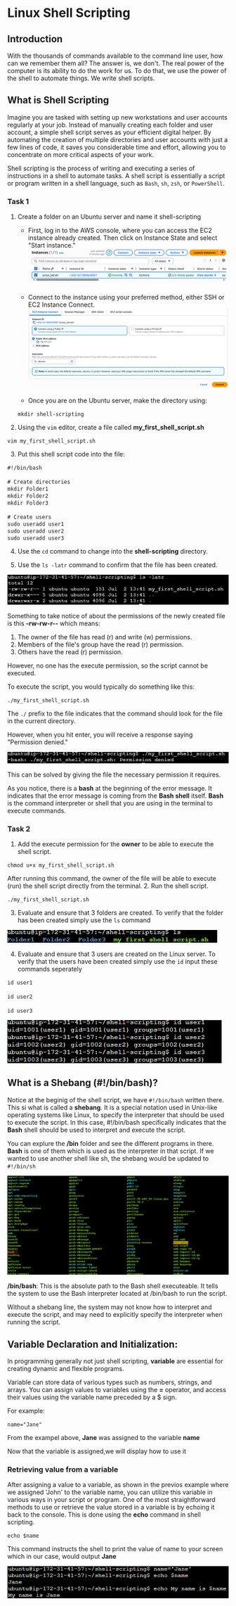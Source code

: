 # Linux Shell Scripting

## Introduction
With the thousands of commands available to the command line user, how can we remember them all? The answer is, we don't. The real power of the computer is its ability to do the work for us. To do that, we use the power of the shell to automate things. We write shell scripts.

## What is Shell Scripting
Imagine you are tasked with setting up new workstations and user accounts regularly at your job. Instead of manually creating each folder and user account, a simple shell script serves as your efficient digital helper. By automating the creation of multiple directories and user accounts with just a few lines of code, it saves you considerable time and effort, allowing you to concentrate on more critical aspects of your work.

Shell scripting is the process of writing and executing a series of instructions in a shell to automate tasks. A shell script is essentially a script or program written in a shell language, such as `Bash`, `sh`, `zsh`, or `PowerShell`.

### Task 1

1. Create a folder on an Ubuntu server and name it shell-scripting

    - First, log in to the AWS console, where you can access the EC2 instance already created. Then click on Instance State and select "Start instance."
    ![Instance started](img/Launched_instance.png)
    - Connect to the instance using your preferred method, either SSH or EC2 Instance Connect.
    ![EC2_connect](img/EC2_instance_connect.png)

    - Once you are on the Ubuntu server, make the directory using:
    ~~~
    mkdir shell-scripting 
    ~~~

2. Using the `vim` editor, create a file called **my_first_shell_script.sh**
~~~
vim my_first_shell_script.sh
~~~

3. Put this shell script code into the file:
~~~
#!/bin/bash

# Create directories
mkdir Folder1
mkdir Folder2
mkdir Folder3

# Create users
sudo useradd user1
sudo useradd user2
sudo useradd user3

~~~

4. Use the `cd` command to change into the **shell-scripting** directory.

5. Use the `ls -latr` command to confirm that the file has been created.

![ls_-latr](img/ls_-latr.png)

Something to take notice of about the permissions of the newly created file is this **-rw-rw-r--** which means:
1. The owner of the file has read (r) and write (w) permissions.
2. Members of the file's group have the read (r) permission.
3. Others have the read (r) permission.

However, no one has the execute permission, so the script cannot be executed.

To execute the script, you would typically do something like this:
~~~
./my_first_shell_script.sh
~~~

The `./` prefix to the file indicates that the command should look for the file in the current directory.

However, when you hit enter, you will receive a response saying "Permission denied."

![Permission_denied](img/perm_denied.png)

This can be solved by giving the file the necessary permission it requires.

As you notice, there is a **bash** at the beginning of the error message. It indicates that the error message is coming from the **Bash shell** itself. **Bash** is the command interpreter or shell that you are using in the terminal to execute commands.

### Task 2

1. Add the execute permission for the **owner** to be able to execute the shell script.
~~~
chmod u+x my_first_shell_script.sh
~~~

After running this command, the owner of the file will be able to execute (run) the shell script directly from the terminal.
2. Run the shell script.
~~~
./my_first_shell_script.sh
~~~

3. Evaluate and ensure that 3 folders are created.
To verify that the folder has been created simply use the `ls` command

![folder created](img/Ls_folder.png)

4. Evaluate and ensure that 3 users are created on the Linux server.
To verify that the users have been created simply use the `id`
input these commands seperately 
~~~
id user1

id user2

id user3
~~~

![id_verification](img/id_verif.png)


## What is a Shebang (#!/bin/bash)?

Notice at the beginig of the shell script, we have `#!/bin/bash` written there. This si what is called a **shebang**. It is a special notation used in Unix-like operating systems like Linux, to specify the interpreter that should be used to execute the script. In this case, #!/bin/bash specifically indicates that the **Bash** shell should be used to interpret and execute the script.

You can explure the **/bin** folder and see the different programs in there. **Bash** is one of them which is used as the interpreter in that script. If we wanted to use another shell like sh, the shebang would be updated to `#!/bin/sh`

![bin/bash](img/bin/bash.png)

**/bin/bash**: This is the absolute path to the Bash shell executeable. It tells the system to use the Bash interpreter located at /bin/bash to run the script.

Without a shebang line, the system may not know how to interpret and execute the script, and may need to explicitly specify the interpreter when running the script.

## Variable Declaration and Initialization:

In programming generally not just shell scripting, **variable** are essential for creating dynamic and flexible programs.

Variable can store data of various types such as numbers, strings, and arrays. You can assign values to variables using the **=** operator, and access their values using the variable name preceded by a $ sign.

For example:
~~~
name="Jane"
~~~

From the exampel above, **Jane** was assigned to the variable **name**

Now that the variable is assigned,we will display how to use it

### Retrieving value from a variable

After assigning a value to a variable, as shown in the previos example where we assigned 'John' to the variable name, you can utilize this variable in various ways in your script or program. One of the most straightforward methods to use or retrieve the value stored in a variable is by echoing it back to the console. This is done using the **echo** command in shell scripting.
~~~
echo $name
~~~

This command instructs the shell to print the value of name to your screen which in our case, would output **Jane**

![Variable](img/variable.png)